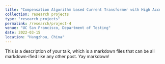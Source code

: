 ```yaml
---
title: "Compensation Algorithm based Current Transformer with High Accuracy"
collection: research projects
type: "research projects"
permalink: /research/project-4
venue: "UC San Francisco, Department of Testing"
date: 2022-03-15
location: "Hangzhou, China"
---
```


This is a description of your talk, which is a markdown files that can be all markdown-ified like any other post. Yay markdown!
